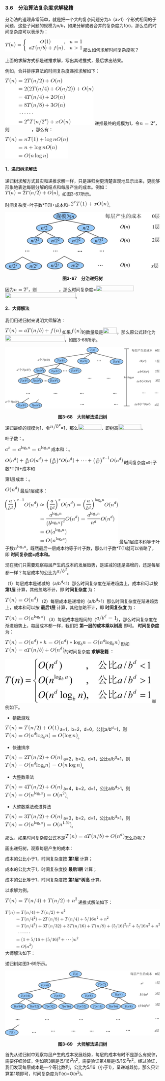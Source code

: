 ### 3.6　分治算法复杂度求解秘籍

分治法的道理非常简单，就是把一个大的复杂问题分为a（a>1）个形式相同的子问题，这些子问题的规模为n/b，如果分解或者合并的复杂度为f(n)，那么总的时间复杂度可以表示为：

![244.gif](../images/244.gif)
那么如何求解时间复杂度呢？

上面的求解方式都是递推求解，写出其递推式，最后求出结果。

例如，合并排序算法的时间复杂度递推求解如下：

![173.gif](../images/173.gif)
递推最终的规模为1，令<img class="my_markdown" src="../images/155.gif" style="width:51px;  height: 13px; "/>，则<img src="https://cdn.ptpress.cn/pubcloud/5B0A982E/ushu/N13082/online/FBOL6c69757cef863/Images/174.gif" style="width:72px;  height: 16px; "/>，那么有：

![175.gif](../images/175.gif)
#### 1．递归树求解法

递归树求解方式其实和递推求解一样，只是递归树更清楚直观地显示出来，更能够形象地表达每层分解的结点和每层产生的成本。例如：<img class="my_markdown" src="../images/245.gif" style="width:172px;  height: 18px; "/>，如图3-67所示。

时间复杂度=叶子数*T(1)+成本和=<img class="my_markdown" src="../images/246.gif" style="width:123px;  height: 18px; "/>。

![247.jpg](../images/247.jpg)
<center class="my_markdown"><b class="my_markdown">图3-67　分治递归树</b></center>

因为<img class="my_markdown" src="../images/248.gif" style="width:47px;  height: 12px; "/>，则<img src="https://cdn.ptpress.cn/pubcloud/5B0A982E/ushu/N13082/online/FBOL6c69757cef863/Images/174.gif" style="width:72px;  height: 16px; "/>，那么时间复杂度=<img src="https://cdn.ptpress.cn/pubcloud/5B0A982E/ushu/N13082/online/FBOL6c69757cef863/Images/246.gif" style="width:123px;  height: 18px; "/><img src="https://cdn.ptpress.cn/pubcloud/5B0A982E/ushu/N13082/online/FBOL6c69757cef863/Images/249.gif" style="width:229px;  height: 18px; "/>。

#### 2．大师解法

我们用递归树来说明大师解法：

![250.gif](../images/250.gif)
如果<img class="my_markdown" src="../images/251.gif" style="width:35px;  height: 18px; "/>的数量级是<img src="https://cdn.ptpress.cn/pubcloud/5B0A982E/ushu/N13082/online/FBOL6c69757cef863/Images/252.gif" style="width:45px;  height: 20px; "/>，那么原公式转化为<img src="https://cdn.ptpress.cn/pubcloud/5B0A982E/ushu/N13082/online/FBOL6c69757cef863/Images/253.gif" style="width:193px;  height: 21px; "/>，如图3-68所示。

![254.jpg](../images/254.jpg)
<center class="my_markdown"><b class="my_markdown">图3-68　大师解法递归树</b></center>

递归最终的规模为1，令<img class="my_markdown" src="../images/255.gif" style="width:35px;  height: 18px; "/>=1，那么<img src="https://cdn.ptpress.cn/pubcloud/5B0A982E/ushu/N13082/online/FBOL6c69757cef863/Images/256.gif" style="width:75px;  height: 18px; "/>，即树高<img src="https://cdn.ptpress.cn/pubcloud/5B0A982E/ushu/N13082/online/FBOL6c69757cef863/Images/257.gif" style="width:74px;  height: 18px; "/>。

叶子数：。

![258.gif](../images/258.gif)
成本和：。

![259.gif](../images/259.gif)
时间复杂度=叶子数*T(1)+成本和

第1层成本：。

![252.gif](../images/252.gif)
最后1层成本：

![260.gif](../images/260.gif)
最后1层成本约等于叶子数<img class="my_markdown" src="../images/261.gif" style="width:40px;  height: 17px; "/>，既然最后一层成本约等于叶子数，那么叶子数*T(1)就可以省略了，即 **时间复杂度=成本和。**

现在我们只需要观察每层产生的成本的发展趋势，是递减的还是递增的，还是每层都一样？每层成本的公比为<img class="my_markdown" src="../images/262.gif" style="width:33px;  height: 21px; "/>。

（1）每层成本是递减的（a/b<sup class="my_markdown">d</sup><1）那么时间复杂度在渐进趋势上，成本和可以按 **第1层** 计算，其他忽略不计，即 **时间复杂度** 为：

![263.gif](../images/263.gif)
（2）每层成本是递增的（a/b<sup class="my_markdown">d</sup>>1）那么时间复杂度在渐进趋势上，成本和可以按 **最后1层** 计算，其他忽略不计，即 **时间复杂度** 为：

![264.gif](../images/264.gif)
（3）每层成本是相同的（<img class="my_markdown" src="../images/265.gif" style="width:66px;  height: 21px; "/>），那么时间复杂度在渐进趋势上，每层成本都一样，我们把 **第一层的成本乘以树高** 即可。 **时间复杂度** 为：

![266.gif](../images/266.gif)
形如<img class="my_markdown" src="../images/253.gif" style="width:193px;  height: 21px; "/>的时间复杂度 **求解秘籍** ：

![267.jpg](../images/267.jpg)
举例如下。

+ 猜数游戏

![268.gif](../images/268.gif)
a=1，b=2，d=0，公比a/b<sup class="my_markdown">d</sup>=1，则<img class="my_markdown" src="../images/269.gif" style="width:236px;  height: 21px; "/>。

+ 快速排序

![270.gif](../images/270.gif)
a=2，b=2，d=1，公比a/b<sup class="my_markdown">d</sup>=1，则<img class="my_markdown" src="../images/271.gif" style="width:250px;  height: 21px; "/>。

+ 大整数乘法

![272.gif](../images/272.gif)
a=4，b=2，d=1，公比a/b<sup class="my_markdown">d</sup>>1，则<img class="my_markdown" src="../images/273.gif" style="width:200px;  height: 21px; "/>。

+ 大整数乘法改进算法

![274.gif](../images/274.gif)
a=3，b=2，d=1，公比a/b<sup class="my_markdown">d</sup>>1，则<img class="my_markdown" src="../images/275.gif" style="width:216px;  height: 21px; "/>。

那么，如果时间复杂度公式不是<img class="my_markdown" src="../images/253.gif" style="width:193px;  height: 21px; "/>怎么办呢？

画出递归树，观察每层产生的成本：

成本的公比小于1，时间复杂度按 **第1层** 计算；

成本的公比大于1，时间复杂度按 **最后1层** 计算；

成本的公比等于1，时间复杂度按 **第1层*树高** 计算。

以求解为例。

![276.gif](../images/276.gif)
递推式解法如下：

![277.gif](../images/277.gif)
大师解法如下：

递归树如图3-69所示。

![278.jpg](../images/278.jpg)
<center class="my_markdown"><b class="my_markdown">图3-69　大师解法递归树</b></center>

首先从递归树中观察每层产生的成本发展趋势，每层的成本有时不是那么有规律，需要仔细验证。例如第3层是(5/16)<sup class="my_markdown">2</sup>n<sup class="my_markdown">2</sup>，需要验证第4层是(5/16)<sup>3</sup>n<sup class="my_markdown">2</sup>。经过验证，我们发现每层成本是一个等比数列，公比为5/16（小于1），呈递减趋势，那么只计算第1项即可，时间复杂度为T(n)=O(n<sup class="my_markdown">2</sup>)。



